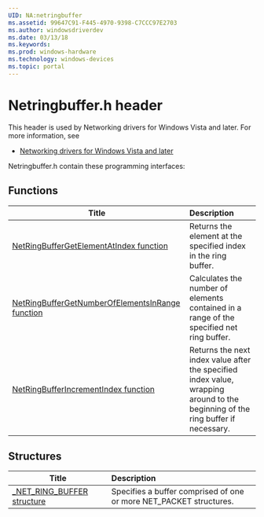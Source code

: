 ```yaml
---
UID: NA:netringbuffer
ms.assetid: 99647C91-F445-4970-9398-C7CCC97E2703
ms.author: windowsdriverdev
ms.date: 03/13/18
ms.keywords: 
ms.prod: windows-hardware
ms.technology: windows-devices
ms.topic: portal
---
```


# Netringbuffer.h header



This header is used by Networking drivers for Windows Vista and later. For more information, see
- [Networking drivers for Windows Vista and later](../_netvista/index.md)

Netringbuffer.h contain these programming interfaces:


## Functions

| Title   | Description   |
| ---- |:---- |
| [NetRingBufferGetElementAtIndex function](nf-netringbuffer-netringbuffergetelementatindex.md) | Returns the element at the specified index in the ring buffer. |
| [NetRingBufferGetNumberOfElementsInRange function](nf-netringbuffer-netringbuffergetnumberofelementsinrange.md) | Calculates the number of elements contained in a range of the specified net ring buffer. |
| [NetRingBufferIncrementIndex function](nf-netringbuffer-netringbufferincrementindex.md) | Returns the next index value after the specified index value, wrapping around to the beginning of the ring buffer if necessary. |

## Structures

| Title   | Description   |
| ---- |:---- |
| [_NET_RING_BUFFER structure](ns-netringbuffer-_net_ring_buffer.md) | Specifies a buffer comprised of one or more NET_PACKET structures. | 